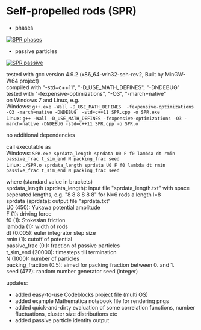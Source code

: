 # Self-propelled rods (SPR)

- phases

[![SPR phases](http://img.youtube.com/vi/Il_O4Af5o4g/0.jpg)](https://youtu.be/Il_O4Af5o4g)
- passive particles

[![SPR passive](http://img.youtube.com/vi/qkhRiROX6ss/0.jpg)](https://youtu.be/qkhRiROX6ss)


tested with gcc version 4.9.2 (x86_64-win32-seh-rev2, Built by MinGW-W64 project)   
compiled with "-std=c++11", "-D_USE_MATH_DEFINES", "-DNDEBUG"  
tested with "-fexpensive-optimizations", "-O3", "-march=native"   
on Windows 7 and Linux, e.g.  
Windows: `g++.exe -Wall -D_USE_MATH_DEFINES  -fexpensive-optimizations -O3 -march=native -DNDEBUG  -std=c++11 SPR.cpp -o SPR.exe`  
Linux: `g++ -Wall -D_USE_MATH_DEFINES -fexpensive-optimizations -O3 -march=native -DNDEBUG -std=c++11 SPR.cpp -o SPR.o`

no additional dependencies

call executable as  
Windows: `SPR.exe sprdata_length sprdata U0 F f0 lambda dt rmin passive_frac t_sim_end N packing_frac seed`  
Linux: `./SPR.o sprdata_length sprdata U0 F f0 lambda dt rmin passive_frac t_sim_end N packing_frac seed`

where (standard value in brackets)  
sprdata_length (sprdata_length): input file "sprdata_length.txt" with space seperated lengths, e.g. "8 8 8 8 8 8" for N=6 rods a length l=8  
sprdata (sprdata): output file "sprdata.txt"  
U0 (450): Yukawa potential amplitude  
F (1): driving force  
f0 (1): Stokesian friction  
lambda (1): width of rods  
dt (0.005): euler integrator step size  
rmin (1): cutoff of potential  
passive_frac (0.): fraction of passive particles  
t_sim_end (20000): timesteps till termination  
N (1000): number of particles  
packing_fraction (0.5): aimed for packing fraction between 0. and 1.  
seed (477): random number generator seed (integer)  


updates:
- added easy-to-use Codeblocks project file (multi OS)
- added example Mathematica notebook file for rendering pngs
- added quick-and-dirty evaluation of some correlation functions, number fluctuations, cluster size distributions etc
- added passive particle identity output